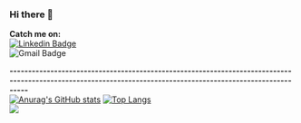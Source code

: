 ### Hi there 👋

**Catch me on:** <br>
[![Linkedin Badge](https://img.shields.io/badge/-Siddhartha%20Barman%20Joy-blue?style=social&logo=Linkedin&logoColor=blue&link=https://www.linkedin.com/in/siddhartha88/)](https://www.linkedin.com/in/siddhartha88/)<br>
![Gmail Badge](https://img.shields.io/badge/-siddharthjoy88@gmail.com-c14438?style=social&logo=Gmail&logoColor=blue&link=mailto:siddharthjoy88@gmail.com)

**-------------------------------------------------------------------------------------------------------------------------------------------------------------**<br>
[![Anurag's GitHub stats](https://github-readme-stats.vercel.app/api?username=SiddharthJoy&hide=contribs,prs)](https://github.com/anuraghazra/github-readme-stats)
[![Top Langs](https://github-readme-stats.vercel.app/api/top-langs/?username=SiddharthJoy&hide=html,css,scss&langs_count=4&layout=compact)](https://github.com/anuraghazra/github-readme-stats)
 <br>
 ![](https://visitor-badge.glitch.me/badge?page_id=SiddharthJoy.SiddharthJoy) 

 


<!--
**SiddharthJoy/SiddharthJoy** is a ✨ _special_ ✨ repository because its `README.md` (this file) appears on your GitHub profile.

Here are some ideas to get you started:

- 🔭 I’m currently working on ...
- 🌱 I’m currently learning ...
- 👯 I’m looking to collaborate on ...
- 🤔 I’m looking for help with ...
- 💬 Ask me about ...
- 📫 How to reach me: ...
- 😄 Pronouns: ...
- ⚡ Fun fact: ...
-->
